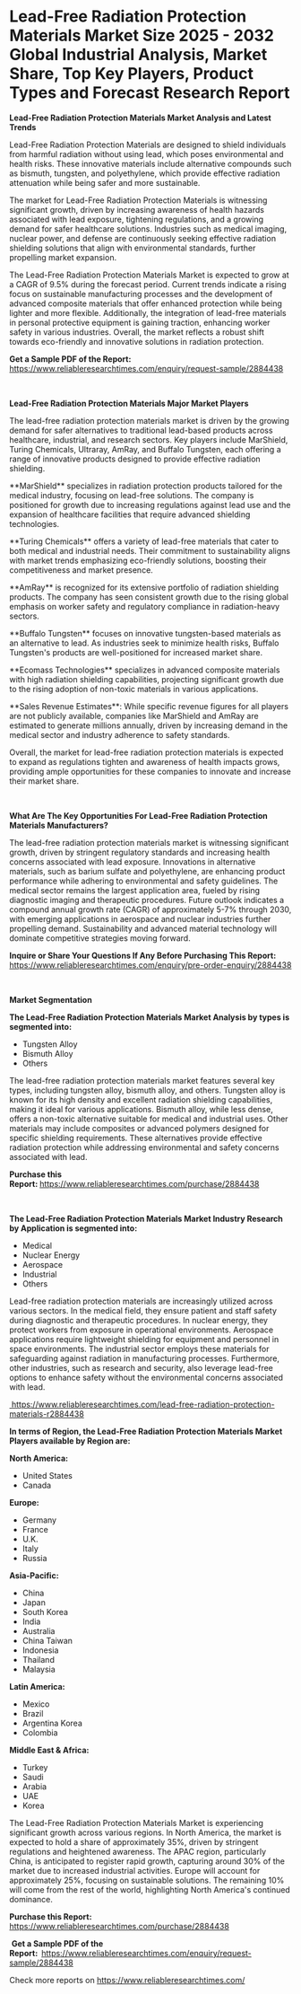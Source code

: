 <p><h1>Lead-Free Radiation Protection Materials Market Size 2025 - 2032 Global Industrial Analysis, Market Share, Top Key Players, Product Types and Forecast Research Report</h1></p><p><strong>Lead-Free Radiation Protection Materials Market Analysis and Latest Trends</strong></p>
<p><p>Lead-Free Radiation Protection Materials are designed to shield individuals from harmful radiation without using lead, which poses environmental and health risks. These innovative materials include alternative compounds such as bismuth, tungsten, and polyethylene, which provide effective radiation attenuation while being safer and more sustainable. </p><p>The market for Lead-Free Radiation Protection Materials is witnessing significant growth, driven by increasing awareness of health hazards associated with lead exposure, tightening regulations, and a growing demand for safer healthcare solutions. Industries such as medical imaging, nuclear power, and defense are continuously seeking effective radiation shielding solutions that align with environmental standards, further propelling market expansion.</p><p>The Lead-Free Radiation Protection Materials Market is expected to grow at a CAGR of 9.5% during the forecast period. Current trends indicate a rising focus on sustainable manufacturing processes and the development of advanced composite materials that offer enhanced protection while being lighter and more flexible. Additionally, the integration of lead-free materials in personal protective equipment is gaining traction, enhancing worker safety in various industries. Overall, the market reflects a robust shift towards eco-friendly and innovative solutions in radiation protection.</p></p>
<p><strong>Get a Sample PDF of the Report:&nbsp;</strong> <a href="https://www.reliableresearchtimes.com/enquiry/request-sample/2884438?utm_campaign=3184&utm_medium=2&utm_source=Github&utm_content=ia&utm_term=13032025&utm_id=lead-free-radiation-protection-materials">https://www.reliableresearchtimes.com/enquiry/request-sample/2884438</a></p>
<p>&nbsp;</p>
<p><strong>Lead-Free Radiation Protection Materials Major Market Players</strong></p>
<p><p>The lead-free radiation protection materials market is driven by the growing demand for safer alternatives to traditional lead-based products across healthcare, industrial, and research sectors. Key players include MarShield, Turing Chemicals, Ultraray, AmRay, and Buffalo Tungsten, each offering a range of innovative products designed to provide effective radiation shielding.</p><p>**MarShield** specializes in radiation protection products tailored for the medical industry, focusing on lead-free solutions. The company is positioned for growth due to increasing regulations against lead use and the expansion of healthcare facilities that require advanced shielding technologies.</p><p>**Turing Chemicals** offers a variety of lead-free materials that cater to both medical and industrial needs. Their commitment to sustainability aligns with market trends emphasizing eco-friendly solutions, boosting their competitiveness and market presence.</p><p>**AmRay** is recognized for its extensive portfolio of radiation shielding products. The company has seen consistent growth due to the rising global emphasis on worker safety and regulatory compliance in radiation-heavy sectors.</p><p>**Buffalo Tungsten** focuses on innovative tungsten-based materials as an alternative to lead. As industries seek to minimize health risks, Buffalo Tungsten's products are well-positioned for increased market share. </p><p>**Ecomass Technologies** specializes in advanced composite materials with high radiation shielding capabilities, projecting significant growth due to the rising adoption of non-toxic materials in various applications.</p><p>**Sales Revenue Estimates**: While specific revenue figures for all players are not publicly available, companies like MarShield and AmRay are estimated to generate millions annually, driven by increasing demand in the medical sector and industry adherence to safety standards.</p><p>Overall, the market for lead-free radiation protection materials is expected to expand as regulations tighten and awareness of health impacts grows, providing ample opportunities for these companies to innovate and increase their market share.</p></p>
<p>&nbsp;</p>
<p><strong>What Are The Key Opportunities For Lead-Free Radiation Protection Materials Manufacturers?</strong></p>
<p><p>The lead-free radiation protection materials market is witnessing significant growth, driven by stringent regulatory standards and increasing health concerns associated with lead exposure. Innovations in alternative materials, such as barium sulfate and polyethylene, are enhancing product performance while adhering to environmental and safety guidelines. The medical sector remains the largest application area, fueled by rising diagnostic imaging and therapeutic procedures. Future outlook indicates a compound annual growth rate (CAGR) of approximately 5-7% through 2030, with emerging applications in aerospace and nuclear industries further propelling demand. Sustainability and advanced material technology will dominate competitive strategies moving forward.</p></p>
<p><strong>Inquire or Share Your Questions If Any Before Purchasing This Report:</strong> <a href="https://www.reliableresearchtimes.com/enquiry/pre-order-enquiry/2884438?utm_campaign=3184&utm_medium=2&utm_source=Github&utm_content=ia&utm_term=13032025&utm_id=lead-free-radiation-protection-materials">https://www.reliableresearchtimes.com/enquiry/pre-order-enquiry/2884438</a></p>
<p>&nbsp;</p>
<p><strong>Market Segmentation</strong></p>
<p><strong>The Lead-Free Radiation Protection Materials Market Analysis by types is segmented into:</strong></p>
<p><ul><li>Tungsten Alloy</li><li>Bismuth Alloy</li><li>Others</li></ul></p>
<p><p>The lead-free radiation protection materials market features several key types, including tungsten alloy, bismuth alloy, and others. Tungsten alloy is known for its high density and excellent radiation shielding capabilities, making it ideal for various applications. Bismuth alloy, while less dense, offers a non-toxic alternative suitable for medical and industrial uses. Other materials may include composites or advanced polymers designed for specific shielding requirements. These alternatives provide effective radiation protection while addressing environmental and safety concerns associated with lead.</p></p>
<p><strong>Purchase this Report:&nbsp;</strong><a href="https://www.reliableresearchtimes.com/purchase/2884438?utm_campaign=3184&utm_medium=2&utm_source=Github&utm_content=ia&utm_term=13032025&utm_id=lead-free-radiation-protection-materials">https://www.reliableresearchtimes.com/purchase/2884438</a></p>
<p>&nbsp;</p>
<p><strong>The Lead-Free Radiation Protection Materials Market Industry Research by Application is segmented into:</strong></p>
<p><ul><li>Medical</li><li>Nuclear Energy</li><li>Aerospace</li><li>Industrial</li><li>Others</li></ul></p>
<p><p>Lead-free radiation protection materials are increasingly utilized across various sectors. In the medical field, they ensure patient and staff safety during diagnostic and therapeutic procedures. In nuclear energy, they protect workers from exposure in operational environments. Aerospace applications require lightweight shielding for equipment and personnel in space environments. The industrial sector employs these materials for safeguarding against radiation in manufacturing processes. Furthermore, other industries, such as research and security, also leverage lead-free options to enhance safety without the environmental concerns associated with lead.</p></p>
<p><a href="https://www.reliableresearchtimes.com/lead-free-radiation-protection-materials-r2884438?utm_campaign=3184&utm_medium=2&utm_source=Github&utm_content=ia&utm_term=13032025&utm_id=lead-free-radiation-protection-materials">&nbsp;https://www.reliableresearchtimes.com/lead-free-radiation-protection-materials-r2884438</a></p>
<p><strong>In terms of Region, the Lead-Free Radiation Protection Materials Market Players available by Region are:</strong></p>
<p>
    <p> <strong> North America: </strong>
        <ul>
            <li>United States</li>
            <li>Canada</li>
        </ul>
        </p> 
    <p> <strong> Europe: </strong>
        <ul>
            <li>Germany</li>
            <li>France</li>
            <li>U.K.</li>
            <li>Italy</li>
            <li>Russia</li>
        </ul>
        </p> 
    <p> <strong> Asia-Pacific: </strong>
        <ul>
            <li>China</li>
            <li>Japan</li>
            <li>South Korea</li>
            <li>India</li>
            <li>Australia</li>
            <li>China Taiwan</li>
            <li>Indonesia</li>
            <li>Thailand</li>
            <li>Malaysia</li>
        </ul>
        </p> 
    <p> <strong> Latin America: </strong>
        <ul>
            <li>Mexico</li>
            <li>Brazil</li>
            <li>Argentina Korea</li>
            <li>Colombia</li>
        </ul>
        </p> 
    <p> <strong> Middle East & Africa: </strong>
        <ul>
            <li>Turkey</li>
            <li>Saudi</li>
            <li>Arabia</li>
            <li>UAE</li>
            <li>Korea</li>
        </ul>
    </p>
    </p>
<p><p>The Lead-Free Radiation Protection Materials Market is experiencing significant growth across various regions. In North America, the market is expected to hold a share of approximately 35%, driven by stringent regulations and heightened awareness. The APAC region, particularly China, is anticipated to register rapid growth, capturing around 30% of the market due to increased industrial activities. Europe will account for approximately 25%, focusing on sustainable solutions. The remaining 10% will come from the rest of the world, highlighting North America's continued dominance.</p></p>
<p><strong>Purchase this Report: </strong><a href="https://www.reliableresearchtimes.com/purchase/2884438?utm_campaign=3184&utm_medium=2&utm_source=Github&utm_content=ia&utm_term=13032025&utm_id=lead-free-radiation-protection-materials">https://www.reliableresearchtimes.com/purchase/2884438</a></p>
<p>&nbsp;<strong>Get a Sample PDF of the Report:&nbsp;&nbsp;</strong><a href="https://www.reliableresearchtimes.com/enquiry/request-sample/2884438?utm_campaign=3184&utm_medium=2&utm_source=Github&utm_content=ia&utm_term=13032025&utm_id=lead-free-radiation-protection-materials">https://www.reliableresearchtimes.com/enquiry/request-sample/2884438</a></p>
<p><strong></strong></p>
<p>Check more reports on <a href="https://www.reliableresearchtimes.com/?utm_campaign=3184&utm_medium=2&utm_source=Github&utm_content=ia&utm_term=13032025&utm_id=lead-free-radiation-protection-materials">https://www.reliableresearchtimes.com/</a></p>
